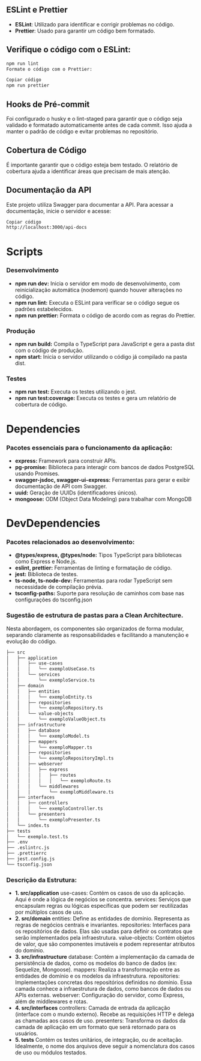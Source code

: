 ## ESLint e Prettier
- **ESLint**: Utilizado para identificar e corrigir problemas no código.
- **Prettier**: Usado para garantir um código bem formatado.

## Verifique o código com o ESLint:

``` bash 
npm run lint 
Formate o código com o Prettier:
```

``` bash
Copiar código
npm run prettier
```

## Hooks de Pré-commit
Foi configurado o husky e o lint-staged para garantir que o código seja validado e formatado automaticamente antes de cada commit. Isso ajuda a manter o padrão de código e evitar problemas no repositório.

## Cobertura de Código
É importante garantir que o código esteja bem testado. O relatório de cobertura ajuda a identificar áreas que precisam de mais atenção.

## Documentação da API
Este projeto utiliza Swagger para documentar a API. Para acessar a documentação, inicie o servidor e acesse:

``` bash
Copiar código
http://localhost:3000/api-docs
```

# Scripts
### Desenvolvimento
- **npm run dev:** Inicia o servidor em modo de desenvolvimento, com reinicialização automática (nodemon) quando houver alterações no código.
- **npm run lint:** Executa o ESLint para verificar se o código segue os padrões estabelecidos.
- **npm run prettier:** Formata o código de acordo com as regras do Prettier.

### Produção
- **npm run build:** Compila o TypeScript para JavaScript e gera a pasta dist com o código de produção.
- **npm start:** Inicia o servidor utilizando o código já compilado na pasta dist.

### Testes
- **npm run test:** Executa os testes utilizando o jest.
- **npm run test:coverage:** Executa os testes e gera um relatório de cobertura de código.

# Dependencies

### Pacotes essenciais para o funcionamento da aplicação:
- **express:**   Framework para construir APIs.
- **pg-promise:** Biblioteca para interagir com bancos de dados PostgreSQL usando Promises.
- **swagger-jsdoc, swagger-ui-express:** Ferramentas para gerar e exibir documentação de API com Swagger.
- **uuid:** Geração de UUIDs (identificadores únicos).
- **mongoose:** ODM (Object Data Modeling) para trabalhar com MongoDB


# DevDependencies

### Pacotes relacionados ao desenvolvimento:

- **@types/express, @types/node:** Tipos TypeScript para bibliotecas como Express e Node.js.
- **eslint, prettier:** Ferramentas de linting e formatação de código.
- **jest:** Biblioteca de testes.
- **ts-node, ts-node-dev:** Ferramentas para rodar TypeScript sem necessidade de compilação prévia.
- **tsconfig-paths:** Suporte para resolução de caminhos com base nas configurações do tsconfig.json

### Sugestão de estrutura de pastas para a Clean Architecture. 

Nesta abordagem, os componentes são organizados de forma modular, separando claramente as responsabilidades e facilitando a manutenção e evolução do código.

``` bash
├── src
│   ├── application
│   │   ├── use-cases
│   │   │   └── exemploUseCase.ts
│   │   └── services
│   │       └── exemploService.ts
│   ├── domain
│   │   ├── entities
│   │   │   └── exemploEntity.ts
│   │   ├── repositories
│   │   │   └── exemploRepository.ts
│   │   └── value-objects
│   │       └── exemploValueObject.ts
│   ├── infrastructure
│   │   ├── database
│   │   │   └── exemploModel.ts
│   │   ├── mappers
│   │   │   └── exemploMapper.ts
│   │   ├── repositories
│   │   │   └── exemploRepositoryImpl.ts
│   │   ├── webserver
│   │   │   ├── express
│   │   │   │   ├── routes
│   │   │   │   │   └── exemploRoute.ts
│   │   │   └── middlewares
│   │   │       └── exemploMiddleware.ts
│   ├── interfaces
│   │   ├── controllers
│   │   │   └── exemploController.ts
│   │   └── presenters
│   │       └── exemploPresenter.ts
│   └── index.ts
├── tests
│   └── exemplo.test.ts
├── .env
├── .eslintrc.js
├── .prettierrc
├── jest.config.js
└── tsconfig.json
```
 
### Descrição da Estrutura:
- **1. src/application**
use-cases: Contém os casos de uso da aplicação. Aqui é onde a lógica de negócios se concentra.
services: Serviços que encapsulam regras ou lógicas específicas que podem ser reutilizadas por múltiplos casos de uso.
- **2. src/domain**
entities: Define as entidades de domínio. Representa as regras de negócios centrais e invariantes.
repositories: Interfaces para os repositórios de dados. Elas são usadas para definir os contratos que serão implementados pela infraestrutura.
value-objects: Contém objetos de valor, que são componentes imutáveis e podem representar atributos do domínio.
- **3. src/infrastructure**
database: Contém a implementação da camada de persistência de dados, como os modelos do banco de dados (ex: Sequelize, Mongoose).
mappers: Realiza a transformação entre as entidades de domínio e os modelos da infraestrutura.
repositories: Implementações concretas dos repositórios definidos no domínio. Essa camada conhece a infraestrutura de dados, como bancos de dados ou APIs externas.
webserver: Configuração do servidor, como Express, além de middlewares e rotas.
- **4. src/interfaces**
controllers: Camada de entrada da aplicação (interface com o mundo externo). Recebe as requisições HTTP e delega as chamadas aos casos de uso.
presenters: Transforma os dados da camada de aplicação em um formato que será retornado para os usuários.
- **5. tests**
Contém os testes unitários, de integração, ou de aceitação. Idealmente, o nome dos arquivos deve seguir a nomenclatura dos casos de uso ou módulos testados.